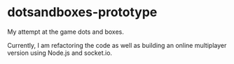 # dotsandboxes-prototype
My attempt at the game dots and boxes.

Currently, I am refactoring the code as well as building an online multiplayer version using Node.js and socket.io.
